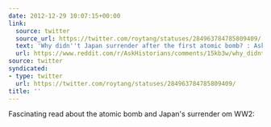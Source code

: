 ```yaml
---
date: 2012-12-29 10:07:15+00:00
link:
  source: twitter
  source_url: https://twitter.com/roytang/statuses/284963784785809409/
  text: 'Why didn''t Japan surrender after the first atomic bomb? : AskHistorians'
  url: https://www.reddit.com/r/AskHistorians/comments/15kb3w/why_didnt_japan_surrender_after_the_first_atomic/c7nbi8s
source: twitter
syndicated:
- type: twitter
  url: https://twitter.com/roytang/statuses/284963784785809409/
title: ''
---
```


Fascinating read about the atomic bomb and Japan's surrender om WW2: